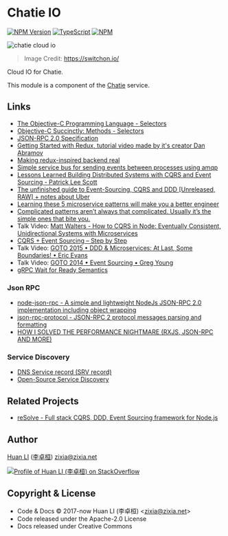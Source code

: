 # Chatie IO

[![NPM Version](https://badge.fury.io/js/%40chatie%2Fio.svg)](https://www.npmjs.com/package/@chatie/io)
[![TypeScript](https://img.shields.io/badge/%3C%2F%3E-TypeScript-blue.svg)](https://www.typescriptlang.org/)
[![NPM](https://github.com/Chatie/io/workflows/NPM/badge.svg)](https://github.com/Chatie/io/actions?query=workflow%3ANPM)

<!--
[![Linux/Mac Build Status](https://travis-ci.com/Chatie/io.svg?branch=master)](https://travis-ci.com/Chatie/io)
-->

![chatie cloud io](https://chatie.github.io/io/images/cloud-io.png)

> Image Credit: <https://switchon.io/>

Cloud IO for Chatie.

This module is a component of the [Chatie](https://www.chatie.io) service.

## Links

- [The Objective-C Programming Language - Selectors](https://developer.apple.com/library/archive/documentation/Cocoa/Conceptual/ObjectiveC/Chapters/ocSelectors.html)
- [Objective-C Succinctly: Methods - Selectors](https://code.tutsplus.com/tutorials/objective-c-succinctly-methods--mobile-22014)
- [JSON-RPC 2.0 Specification](https://www.jsonrpc.org/specification)
- [Getting Started with Redux, tutorial video made by it's creator Dan Abramov](https://egghead.io/courses/getting-started-with-redux)
- [Making redux-inspired backend real](https://medium.com/resolvejs/resolve-redux-backend-ebcfc79bbbea)
- [Simple service bus for sending events between processes using amqp](https://github.com/mateodelnorte/servicebus)
- [Lessons Learned Building Distributed Systems with CQRS and Event Sourcing - Patrick Lee Scott](https://hackernoon.com/lessons-ive-learned-building-distributed-systems-with-cqrs-and-event-sourcing-ece284ecc1a1)
- [The unfinished guide to Event-Sourcing, CQRS and DDD [Unreleased, RAW] + notes about Uber](https://medium.com/@metnew/the-unfinished-guide-to-event-sourcing-cqrs-and-ddd-unreleased-raw-ff798b554837)
- [Learning these 5 microservice patterns will make you a better engineer](https://hackernoon.com/learning-these-5-microservice-patterns-will-make-you-a-better-engineer-52fc779c470a)
- [Complicated patterns aren’t always that complicated. Usually it’s the simple ones that bite you.](https://hackernoon.com/complicated-patterns-arent-always-that-complicated-usually-it-s-the-simple-ones-that-bite-you-caf870f2bf03)
- Talk Video: [Matt Walters - How to CQRS in Node: Eventually Consistent, Unidirectional Systems with Microservices](https://www.youtube.com/watch?v=4k7bLtqXb8c)
- [CQRS + Event Sourcing – Step by Step](https://danielwhittaker.me/2020/02/20/cqrs-step-step-guide-flow-typical-application/)
- Talk Video: [GOTO 2015 • DDD & Microservices: At Last, Some Boundaries! • Eric Evans](https://www.youtube.com/watch?v=yPvef9R3k-M)
- Talk Video: [GOTO 2014 • Event Sourcing • Greg Young](https://www.youtube.com/watch?v=8JKjvY4etTY)
- [gRPC Wait for Ready Semantics](https://github.com/grpc/grpc/blob/master/doc/wait-for-ready.md)

### Json RPC

- [node-json-rpc - A simple and lightweight NodeJs JSON-RPC 2.0 implementation including object wrapping](https://github.com/riga/node-json-rpc)
- [json-rpc-protocol - JSON-RPC 2 protocol messages parsing and formatting](https://github.com/JsCommunity/json-rpc-protocol)
- [HOW I SOLVED THE PERFORMANCE NIGHTMARE (RXJS, JSON-RPC AND MORE)](http://aalhamali.blogspot.com/2018/02/how-i-solved-performance-nightmare-rxjs.html)

### Service Discovery

- [DNS Service record (SRV record)](https://en.wikipedia.org/wiki/SRV_record)
- [Open-Source Service Discovery](http://jasonwilder.com/blog/2014/02/04/service-discovery-in-the-cloud/)

## Related Projects

- [reSolve - Full stack CQRS, DDD, Event Sourcing framework for Node.js](https://github.com/reimagined/resolve)

## Author

[Huan LI](https://github.com/huan) ([李卓桓](http://linkedin.com/in/zixia)) zixia@zixia.net

[![Profile of Huan LI (李卓桓) on StackOverflow](https://stackexchange.com/users/flair/265499.png)](https://stackexchange.com/users/265499)

## Copyright & License

- Code & Docs © 2017-now Huan LI (李卓桓) \<zixia@zixia.net\>
- Code released under the Apache-2.0 License
- Docs released under Creative Commons
